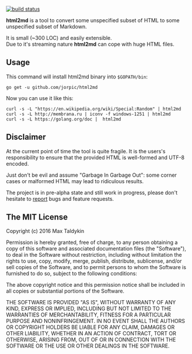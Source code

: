
[![build status](https://travis-ci.org/jorpic/html2md.svg)](https://travis-ci.org/jorpic/html2md)

**html2md** is a tool to convert some unspecified subset of HTML
to some unspecified subset of Markdown.

It is small (~300 LOC) and easily extensible.  
Due to it's streaming nature **html2md** can cope with huge HTML files.


Usage
-------

This command will install html2md binary into `$GOPATH/bin`:

```
go get -u github.com/jorpic/html2md
```

Now you can use it like this:

```
curl -s -L "https://en.wikipedia.org/wiki/Special:Random" | html2md
curl -s -L http://membrana.ru | iconv -f windows-1251 | html2md
curl -s -L https://golang.org/doc |  html2md
```


Disclaimer
----------

At the current point of time the tool is quite fragile.  It is the users's
responsibility to ensure that the provided HTML is well-formed and UTF-8 encoded.

Just don't be evil and assume "Garbage In Garbage Out":
some corner cases or malformed HTML may lead to ridiculous results.

The project is in pre-alpha state and still work in progress, please don't
hesitate to [report](https://github.com/jorpic/html2md/issues/new) bugs and feature requests.



The MIT License
---------------

Copyright (c) 2016 Max Taldykin

Permission is hereby granted, free of charge, to any person obtaining a copy of this software and associated documentation files (the "Software"), to deal in the Software without restriction, including without limitation the rights to use, copy, modify, merge, publish, distribute, sublicense, and/or sell copies of the Software, and to permit persons to whom the Software is furnished to do so, subject to the following conditions:

The above copyright notice and this permission notice shall be included in all copies or substantial portions of the Software.

THE SOFTWARE IS PROVIDED "AS IS", WITHOUT WARRANTY OF ANY KIND, EXPRESS OR IMPLIED, INCLUDING BUT NOT LIMITED TO THE WARRANTIES OF MERCHANTABILITY, FITNESS FOR A PARTICULAR PURPOSE AND NONINFRINGEMENT. IN NO EVENT SHALL THE AUTHORS OR COPYRIGHT HOLDERS BE LIABLE FOR ANY CLAIM, DAMAGES OR OTHER LIABILITY, WHETHER IN AN ACTION OF CONTRACT, TORT OR OTHERWISE, ARISING FROM, OUT OF OR IN CONNECTION WITH THE SOFTWARE OR THE USE OR OTHER DEALINGS IN THE SOFTWARE.
